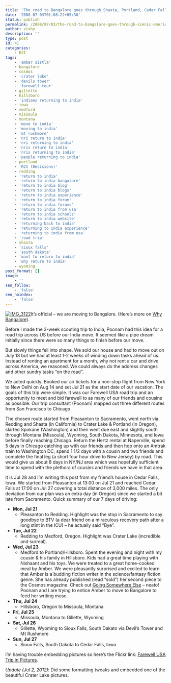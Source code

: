```yaml
---
title: 'The road to Bangalore goes through Shasta, Portland, Cedar Falls, Chicago and New York'
date: '2008-07-03T01:08:22+05:30'
status: publish
permalink: /2008/07/03/the-road-to-bangalore-goes-through-scenic-american-landscape
author: vishy
description: ''
type: post
id: 41
categories: 
    - R2I
tags:
    - 'amber sistla'
    - bangalore
    - cosmos
    - 'crater lake'
    - 'devils tower'
    - 'farewell tour'
    - gillette
    - hillsboro
    - 'indians returning to india'
    - iowa
    - medford
    - missoula
    - montana
    - 'move to india'
    - 'moving to india'
    - 'mt rushmore'
    - 'nri return to india'
    - 'nri returning to india'
    - 'nris return to india'
    - 'nris returning to india'
    - 'people returning to india'
    - portland
    - 'R2I (Decisions)'
    - redding
    - 'return to india'
    - 'return to india bangalore'
    - 'return to india blog'
    - 'return to india blogs'
    - 'return to india experience'
    - 'return to india forum'
    - 'return to india forums'
    - 'return to india from usa'
    - 'return to india schools'
    - 'return to india website'
    - 'returning back to india'
    - 'returning to india experience'
    - 'returning to india from usa'
    - 'road trip'
    - shasta
    - 'sioux falls'
    - 'south dakota'
    - 'want to return to india'
    - 'why return to india'
    - wyoming
post_format: []
image:
    - ''
seo_follow:
    - 'false'
seo_noindex:
    - 'false'
---
```

[![IMG_3122](http://farm4.staticflickr.com/3277/2716075000_1af9d451ec.jpg)](http://www.flickr.com/photos/ulaar/2716075000/ "IMG_3122 by vkuruganti, on Flickr")It’s official – we are moving to Bangalore. (Here’s more on [Why Bangalore](http://www.ulaar.com/2008/12/14/bangalore-calling/)).

Before I made the 2-week scouting trip to India, Poonam had this idea for a road trip across US before our India move. It seemed like a pipe dream initially since there were so many things to finish before our move.

But slowly things fell into shape. We sold our house and had to move out on July 18 but we had at least 1-2 weeks of winding down tasks ahead of us. Instead of renting an apartment for a month, why not rent a car and drive across America, we reasoned. We could always do the address changes and other sundry tasks “on the road”.

We acted quickly. Booked our air tickets for a non-stop flight from New York to New Delhi on Aug 14 and set Jul 21 as the start date of our vacation. The goals of this trip were simple. It was our Farewell USA road trip and an opportunity to meet and bid farewell to as many of our friends and cousins as possible. Our trip consultant (Poonam) mapped out three different routes from San Francisco to Chicago.

The chosen route started from Pleasanton to Sacramento, went north via Redding and Shasta (in California) to Crater Lake &amp; Portland (in Oregon), skirted Spokane (Washington) and then went due east and slightly south through Montana (Missoula), Wyoming, South Dakota, Minnesota, and Iowa before finally reaching Chicago. Return the Hertz rental at Naperville, spend 5 days in Chicago catching up with our friends and then hop onto an Amtrak train to Washington DC, spend 1 1/2 days with a cousin and two friends and complete the final leg (a short four hour drive to New Jersey) by road. This would give us about 8 days in NY/NJ area which was hopefully sufficient time to spend with the plethora of cousins and friends we have in that area.

It is Jul 28 and I’m writing this post from my friend’s house in Cedar Falls, Iowa. We started from Pleasanton at 13:00 on Jul 21 and reached Cedar Falls at 17:00 on Jul 27 covering a total distance of 3,000 miles. The only deviation from our plan was an extra day (in Oregon) since we started a bit late from Sacramento. Quick summary of our 7 days of driving:

- **Mon, Jul 21**
  - Pleasanton to Redding. Highlight was the stop in Sacramento to say goodbye to BTV (a dear friend on a miraculous recovery path after a long stint in the ICU) – he actually said “Bye”.
- **Tue, Jul 22**
  - Redding to Medford, Oregon. Highlight was Crater Lake (incredible and surreal).
- **Wed, Jul 23**
  - Medford to Portland/Hillsboro. Spent the evening and night with my cousin &amp; his family in Hillsboro. Kids had a great time playing with Nishaant and his toys. We were treated to a great home-cooked meal by Amber. We were pleasantly surprised and excited to learn that Amber is a budding fiction writer in the science/fantasy fiction genre. She has already published (read “sold”) her second piece to the Cosmos magazine. Check out [Going Somewhere Else](http://www.cosmosmagazine.com/fiction/online/1475/going-somewhere-else) – neato! Poonam and I are trying to entice Amber to move to Bangalore to feed her writing muse.
- **Thu, Jul 24**
  - Hillsboro, Oregon to Missoula, Montana
- **Fri, Jul 25**
  - Missoula, Montana to Gillette, Wyoming
- **Sat, Jul 26**
  - Gillette, Wyoming to Sioux Falls, South Dakato via Devil’s Tower and Mt Rushmore
- **Sun, Jul 27**
  - Sioux Falls, South Dakota to Cedar Falls, Iowa

I’m having trouble embedding pictures so here’s the Flickr link: [Farewell USA Trip in Pictures](http://www.flickr.com/photos/ulaar/sets/72157606449242029/).

*Update (Jul 2, 2012)*: Did some formatting tweaks and embedded one of the beautiful Crater Lake pictures.